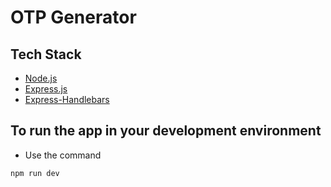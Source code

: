 # OTP Generator

## Tech Stack
- [Node.js](https://nodejs.org/)
- [Express.js](https://expressjs.com/)
- [Express-Handlebars](https://www.npmjs.com/package/express-handlebars)

## To run the app in your development environment
- Use the command
```
npm run dev
```


